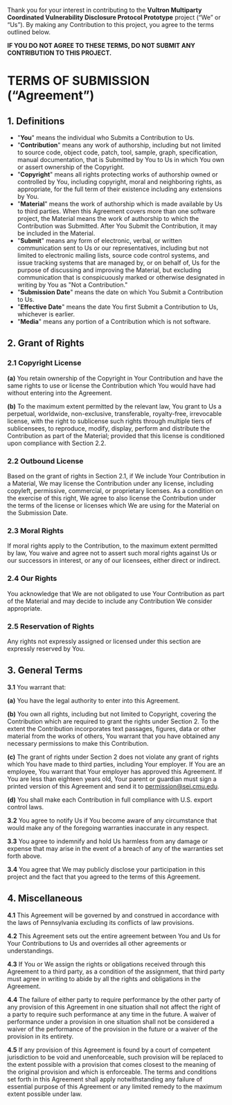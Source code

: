 Thank you for your interest in contributing to the **Vultron Multiparty Coordinated Vulnerability Disclosure Protocol
Prototype** project (“We” or “Us”).
By making any Contribution to this project, you agree to the terms outlined below.  

**IF YOU DO NOT AGREE TO THESE TERMS, DO NOT SUBMIT ANY CONTRIBUTION TO THIS PROJECT.**

# TERMS OF SUBMISSION (“Agreement”)

## 1. Definitions

- "**You**" means the individual who Submits a Contribution to Us.
- "**Contribution**" means any work of authorship, including but not limited to source code, object code, patch, tool,
   sample, graph, specification, manual documentation, that is Submitted by You to Us in which You own or assert
   ownership of the Copyright.
- "**Copyright**" means all rights protecting works of authorship owned or controlled by You, including copyright, moral
   and neighboring rights, as appropriate, for the full term of their existence including any extensions by You.
- "**Material**" means the work of authorship which is made available by Us to third parties. When this Agreement covers
   more than one software project, the Material means the work of authorship to which the Contribution was Submitted.
   After You Submit the Contribution, it may be included in the Material.
- "**Submit**" means any form of electronic, verbal, or written communication sent to Us or our representatives, including
   but not limited to electronic mailing lists, source code control systems, and issue tracking systems that are managed
   by, or on behalf of, Us for the purpose of discussing and improving the Material, but excluding communication that is
   conspicuously marked or otherwise designated in writing by You as "Not a Contribution."
- "**Submission Date**" means the date on which You Submit a Contribution to Us.
- "**Effective Date**" means the date You first Submit a Contribution to Us, whichever is earlier.
- "**Media**" means any portion of a Contribution which is not software.

## 2. Grant of Rights

### 2.1 Copyright License

**(a)** You retain ownership of the Copyright in Your Contribution and have the same rights to use or license the
Contribution which You would have had without entering into the Agreement.

**(b)** To the maximum extent permitted by the relevant law, You grant to Us a perpetual, worldwide, non-exclusive,
transferable, royalty-free, irrevocable license, with the right to sublicense such rights through multiple tiers of
sublicensees, to reproduce, modify, display, perform and distribute the Contribution as part of the Material;
provided that this license is conditioned upon compliance with Section 2.2.

### 2.2 Outbound License

Based on the grant of rights in Section 2.1, if We include Your Contribution in a Material,
We may license the Contribution under any license, including copyleft, permissive, commercial, or proprietary licenses.
As a condition on the exercise of this right, We agree to also license the Contribution under the terms of the license
or licenses which We are using for the Material on the Submission Date.

### 2.3 Moral Rights

If moral rights apply to the Contribution, to the maximum extent permitted by law, You waive and agree not to assert
such moral rights against Us or our successors in interest, or any of our licensees, either direct or indirect.

### 2.4 Our Rights

You acknowledge that We are not obligated to use Your Contribution as part of the Material and may decide to include any
Contribution We consider appropriate.

### 2.5 Reservation of Rights

Any rights not expressly assigned or licensed under this section are expressly reserved by You.

## 3. General Terms

**3.1** You warrant that:

**(a)** You have the legal authority to enter into this Agreement.

**(b)** You own all rights, including but not limited to Copyright, covering the Contribution which are required to grant
the rights under Section 2. To the extent the Contribution incorporates text passages, figures, data or other
material from the works of others, You warrant that you have obtained any necessary permissions to make this
Contribution.

**(c)** The grant of rights under Section 2 does not violate any grant of rights which You have made to third parties,
including Your employer. If You are an employee, You warrant that Your employer has approved this Agreement. If You
are less than eighteen years old, Your parent or guardian must sign a printed version of this Agreement and send it
to <permission@sei.cmu.edu>.

**(d)** You shall make each Contribution in full compliance with U.S. export control laws.

**3.2** You agree to notify Us if You become aware of any circumstance that would make any of the foregoing warranties inaccurate in any respect.

**3.3** You agree to indemnify and hold Us harmless from any damage or expense that may arise in the event of a breach of
any of the warranties set forth above.

**3.4** You agree that We may publicly disclose your participation in this project and the fact that you agreed to the terms
of this Agreement.

## 4. Miscellaneous

**4.1** This Agreement will be governed by and construed in accordance with the laws of Pennsylvania excluding its
conflicts of law provisions.

**4.2** This Agreement sets out the entire agreement between You and Us for Your Contributions to Us and overrides all
other agreements or understandings.

**4.3** If You or We assign the rights or obligations received through this Agreement to a third party, as a condition of the assignment, that third party must agree in writing to abide by all the rights and obligations in the Agreement.

**4.4** The failure of either party to require performance by the other party of any provision of this Agreement in one
situation shall not affect the right of a party to require such performance at any time in the future. A waiver of
performance under a provision in one situation shall not be considered a waiver of the performance of the provision
in the future or a waiver of the provision in its entirety.

**4.5** If any provision of this Agreement is found by a court of competent jurisdiction to be void and unenforceable,
such provision will be replaced to the extent possible with a provision that comes closest to the meaning of the
original provision and which is enforceable. The terms and conditions set forth in this Agreement shall apply
notwithstanding any failure of essential purpose of this Agreement or any limited remedy to the maximum extent
possible under law.
